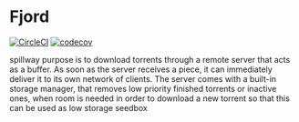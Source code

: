 # Fjord

[![CircleCI](https://circleci.com/gh/compactd/spillway/tree/master.svg?style=svg)](https://circleci.com/gh/compactd/spillway/tree/master)  [![codecov](https://codecov.io/gh/compactd/spillway/branch/master/graph/badge.svg)](https://codecov.io/gh/compactd/spillway)

spillway purpose is to download torrents through a remote server that acts as a buffer. As soon as the server receives a piece, it can immediately deliver it to its own network of clients.  The server comes with a built-in storage manager, that removes low priority finished torrents or inactive ones, when room is needed in order to download a new torrent so that this can be used as low storage seedbox
